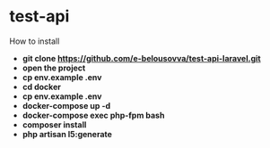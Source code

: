 # test-api

How to install

- **git clone https://github.com/e-belousovva/test-api-laravel.git**
- **open the project**
- **cp env.example .env**
- **cd docker**
- **cp env.example .env**
- **docker-compose up -d**
- **docker-compose exec php-fpm bash**
- **composer install**
- **php artisan l5:generate**
